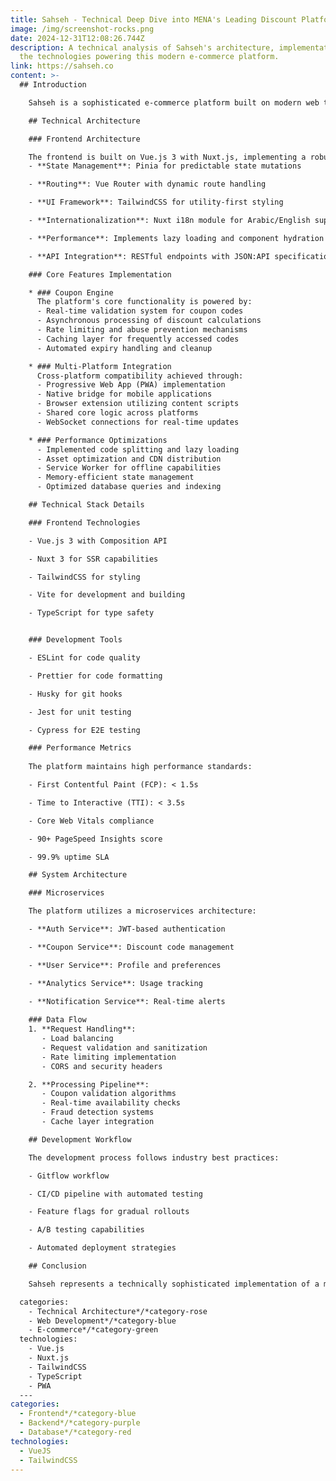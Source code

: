 ```yaml
---
title: Sahseh - Technical Deep Dive into MENA's Leading Discount Platform
image: /img/screenshot-rocks.png
date: 2024-12-31T12:08:26.744Z
description: A technical analysis of Sahseh's architecture, implementation, and
  the technologies powering this modern e-commerce platform.
link: https://sahseh.co
content: >-
  ## Introduction

    Sahseh is a sophisticated e-commerce platform built on modern web technologies, designed to handle complex discount code operations at scale. Launched in 2019, the platform implements advanced algorithms for real-time coupon validation and application, serving the MENA region through a distributed architecture.

    ## Technical Architecture

    ### Frontend Architecture

    The frontend is built on Vue.js 3 with Nuxt.js, implementing a robust component-based architecture:
    - **State Management**: Pinia for predictable state mutations

    - **Routing**: Vue Router with dynamic route handling

    - **UI Framework**: TailwindCSS for utility-first styling

    - **Internationalization**: Nuxt i18n module for Arabic/English support

    - **Performance**: Implements lazy loading and component hydration

    - **API Integration**: RESTful endpoints with JSON:API specification

    ### Core Features Implementation

    * ### Coupon Engine
      The platform's core functionality is powered by:
      - Real-time validation system for coupon codes
      - Asynchronous processing of discount calculations
      - Rate limiting and abuse prevention mechanisms
      - Caching layer for frequently accessed codes
      - Automated expiry handling and cleanup

    * ### Multi-Platform Integration
      Cross-platform compatibility achieved through:
      - Progressive Web App (PWA) implementation
      - Native bridge for mobile applications
      - Browser extension utilizing content scripts
      - Shared core logic across platforms
      - WebSocket connections for real-time updates

    * ### Performance Optimizations
      - Implemented code splitting and lazy loading
      - Asset optimization and CDN distribution
      - Service Worker for offline capabilities
      - Memory-efficient state management
      - Optimized database queries and indexing

    ## Technical Stack Details

    ### Frontend Technologies

    - Vue.js 3 with Composition API

    - Nuxt 3 for SSR capabilities

    - TailwindCSS for styling

    - Vite for development and building

    - TypeScript for type safety


    ### Development Tools

    - ESLint for code quality

    - Prettier for code formatting

    - Husky for git hooks

    - Jest for unit testing

    - Cypress for E2E testing

    ### Performance Metrics
    
    The platform maintains high performance standards:

    - First Contentful Paint (FCP): < 1.5s

    - Time to Interactive (TTI): < 3.5s

    - Core Web Vitals compliance

    - 90+ PageSpeed Insights score

    - 99.9% uptime SLA

    ## System Architecture

    ### Microservices

    The platform utilizes a microservices architecture:

    - **Auth Service**: JWT-based authentication

    - **Coupon Service**: Discount code management

    - **User Service**: Profile and preferences

    - **Analytics Service**: Usage tracking
    
    - **Notification Service**: Real-time alerts

    ### Data Flow
    1. **Request Handling**:
       - Load balancing
       - Request validation and sanitization
       - Rate limiting implementation
       - CORS and security headers

    2. **Processing Pipeline**:
       - Coupon validation algorithms
       - Real-time availability checks
       - Fraud detection systems
       - Cache layer integration

    ## Development Workflow

    The development process follows industry best practices:

    - Gitflow workflow

    - CI/CD pipeline with automated testing

    - Feature flags for gradual rollouts

    - A/B testing capabilities

    - Automated deployment strategies

    ## Conclusion

    Sahseh represents a technically sophisticated implementation of a modern coupon and savings platform. Its architecture balances performance, scalability, and maintainability while serving millions of users across the MENA region.

  categories:
    - Technical Architecture*/*category-rose
    - Web Development*/*category-blue
    - E-commerce*/*category-green
  technologies:
    - Vue.js
    - Nuxt.js
    - TailwindCSS
    - TypeScript
    - PWA
  ---
categories:
  - Frontend*/*category-blue
  - Backend*/*category-purple
  - Database*/*category-red
technologies:
  - VueJS
  - TailwindCSS
---
```

